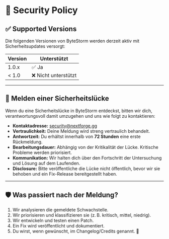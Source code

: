 # 🔐 Security Policy

## ✅ Supported Versions

Die folgenden Versionen von ByteStorm werden derzeit aktiv mit Sicherheitsupdates versorgt:

| Version | Unterstützt          |
| ------- | -------------------- |
| 1.0.x   | ✅ Ja                |
| < 1.0   | ❌ Nicht unterstützt |

---

## 📢 Melden einer Sicherheitslücke

Wenn du eine Sicherheitslücke in ByteStorm entdeckst, bitten wir dich, verantwortungsvoll damit umzugehen und uns wie folgt zu kontaktieren:

- **Kontaktadresse:** [security@nextforge.gg](mailto:security@nextforge.gg)  
- **Vertraulichkeit:** Deine Meldung wird streng vertraulich behandelt.  
- **Antwortzeit:** Du erhältst innerhalb von **72 Stunden** eine erste Rückmeldung.  
- **Bearbeitungsdauer:** Abhängig von der Kritikalität der Lücke. Kritische Probleme werden priorisiert.  
- **Kommunikation:** Wir halten dich über den Fortschritt der Untersuchung und Lösung auf dem Laufenden.  
- **Disclosure:** Bitte veröffentliche die Lücke nicht öffentlich, bevor wir sie behoben und ein Fix-Release bereitgestellt haben.

---

## 🛡️ Was passiert nach der Meldung?

1. Wir analysieren die gemeldete Schwachstelle.
2. Wir priorisieren und klassifizieren sie (z. B. kritisch, mittel, niedrig).
3. Wir entwickeln und testen einen Patch.
4. Ein Fix wird veröffentlicht und dokumentiert.
5. Du wirst, wenn gewünscht, im Changelog/Credits genannt. 💙
